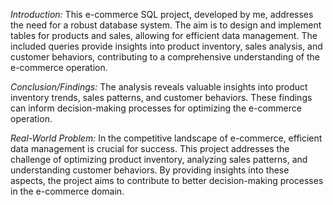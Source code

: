 *Introduction:*
This e-commerce SQL project, developed by me, addresses the need for a robust database system. The aim is to design and implement tables for products and sales, allowing for efficient data management. The included queries provide insights into product inventory, sales analysis, and customer behaviors, contributing to a comprehensive understanding of the e-commerce operation.

*Conclusion/Findings:*
The analysis reveals valuable insights into product inventory trends, sales patterns, and customer behaviors. These findings can inform decision-making processes for optimizing the e-commerce operation.

*Real-World Problem:*
In the competitive landscape of e-commerce, efficient data management is crucial for success. This project addresses the challenge of optimizing product inventory, analyzing sales patterns, and understanding customer behaviors. By providing insights into these aspects, the project aims to contribute to better decision-making processes in the e-commerce domain.

